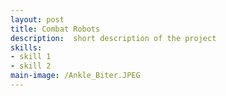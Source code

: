 ```yaml
---
layout: post
title: Combat Robots
description:  short description of the project
skills: 
- skill 1
- skill 2
main-image: /Ankle_Biter.JPEG
---
```


